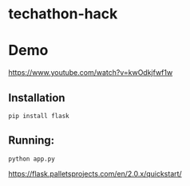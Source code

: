 # techathon-hack

# Demo
https://www.youtube.com/watch?v=kwOdkjfwf1w

## Installation
`pip install flask`

## Running:


```
python app.py
```

https://flask.palletsprojects.com/en/2.0.x/quickstart/

